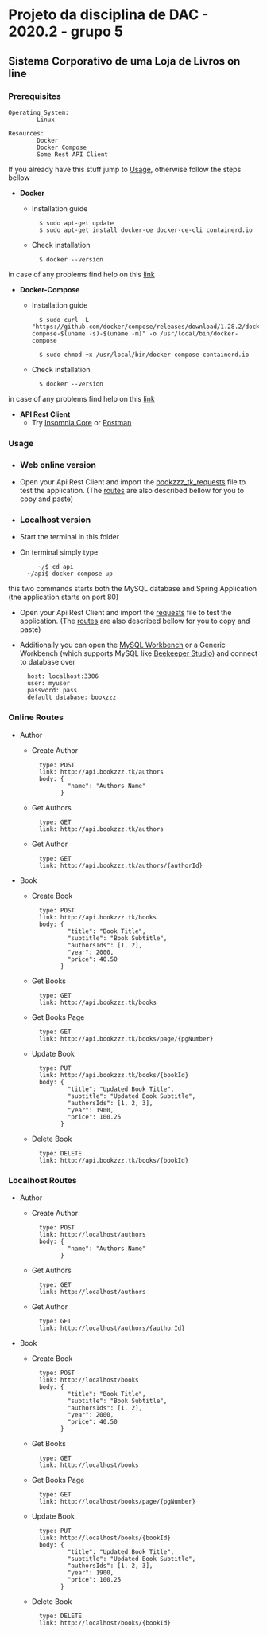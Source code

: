 # Projeto da disciplina de DAC - 2020.2 - grupo 5
## Sistema Corporativo de uma Loja de Livros on line


### Prerequisites
	Operating System: 
			Linux

	Resources: 
			Docker
			Docker Compose
			Some Rest API Client

If you already have this stuff jump to [Usage](#usage), otherwise follow the steps bellow
	
- **Docker**
	- Installation guide 
	
			$ sudo apt-get update
 			$ sudo apt-get install docker-ce docker-ce-cli containerd.io
	- Check installation
			
			$ docker --version
in case of any problems find help on this [link](https://docs.docker.com/engine/install/)
		
- **Docker-Compose**
	- Installation guide 
	
			$ sudo curl -L "https://github.com/docker/compose/releases/download/1.28.2/docker-compose-$(uname -s)-$(uname -m)" -o /usr/local/bin/docker-compose

 			$ sudo chmod +x /usr/local/bin/docker-compose containerd.io
	- Check installation
			
			$ docker --version
in case of any problems find help on this [link](https://docs.docker.com/compose/install/)
- **API Rest Client** 
	- Try [Insomnia Core](https://insomnia.rest/download/core/?&ref=) or [Postman](https://www.postman.com/downloads/)

### Usage
- ### Web online version
- Open your Api Rest Client and import the [bookzzz_tk_requests](./bookzzz_tk_requests) file to test the application. (The [routes](#online-routes) are also described bellow for you to copy and paste)

- ### Localhost version
- Start the terminal in this folder
- On terminal simply type
		
		   ~/$ cd api
		~/api$ docker-compose up 
this two commands starts both the MySQL database and Spring Application (the application starts on port 80)
- Open your Api Rest Client and import the [requests](./requests) file to test the application. (The [routes](#localhost-routes) are also described bellow for you to copy and paste)
- Additionally you can open the [MySQL Workbench](https://www.mysql.com/products/workbench/) or a Generic Workbench (which supports MySQL like [Beekeeper Studio](https://www.beekeeperstudio.io/)) and connect to database over 

		host: localhost:3306
		user: myuser
		password: pass
		default database: bookzzz

### Online Routes
- Author
	- Create Author

			type: POST
			link: http://api.bookzzz.tk/authors
			body: {
					"name": "Authors Name"
				  }
	- Get Authors

			type: GET
			link: http://api.bookzzz.tk/authors
			
	- Get Author

			type: GET
			link: http://api.bookzzz.tk/authors/{authorId}
			


- Book
	- Create Book

			type: POST
			link: http://api.bookzzz.tk/books
			body: {
					"title": "Book Title",
					"subtitle": "Book Subtitle",
					"authorsIds": [1, 2],
					"year": 2000,
					"price": 40.50
				  }
	
	- Get Books

			type: GET
			link: http://api.bookzzz.tk/books
	
	- Get Books Page

			type: GET
			link: http://api.bookzzz.tk/books/page/{pgNumber}

	- Update Book

			type: PUT
			link: http://api.bookzzz.tk/books/{bookId}
			body: {
					"title": "Updated Book Title",
					"subtitle": "Updated Book Subtitle",
					"authorsIds": [1, 2, 3],
					"year": 1900,
					"price": 100.25
				  }
	- Delete Book

			type: DELETE
			link: http://api.bookzzz.tk/books/{bookId}

### Localhost Routes
- Author
	- Create Author

			type: POST
			link: http://localhost/authors
			body: {
					"name": "Authors Name"
				  }
	- Get Authors

			type: GET
			link: http://localhost/authors
			
	- Get Author

			type: GET
			link: http://localhost/authors/{authorId}
			


- Book
	- Create Book

			type: POST
			link: http://localhost/books
			body: {
					"title": "Book Title",
					"subtitle": "Book Subtitle",
					"authorsIds": [1, 2],
					"year": 2000,
					"price": 40.50
				  }
	
	- Get Books

			type: GET
			link: http://localhost/books
	
	- Get Books Page

			type: GET
			link: http://localhost/books/page/{pgNumber}

	- Update Book

			type: PUT
			link: http://localhost/books/{bookId}
			body: {
					"title": "Updated Book Title",
					"subtitle": "Updated Book Subtitle",
					"authorsIds": [1, 2, 3],
					"year": 1900,
					"price": 100.25
				  }
	- Delete Book

			type: DELETE
			link: http://localhost/books/{bookId}




